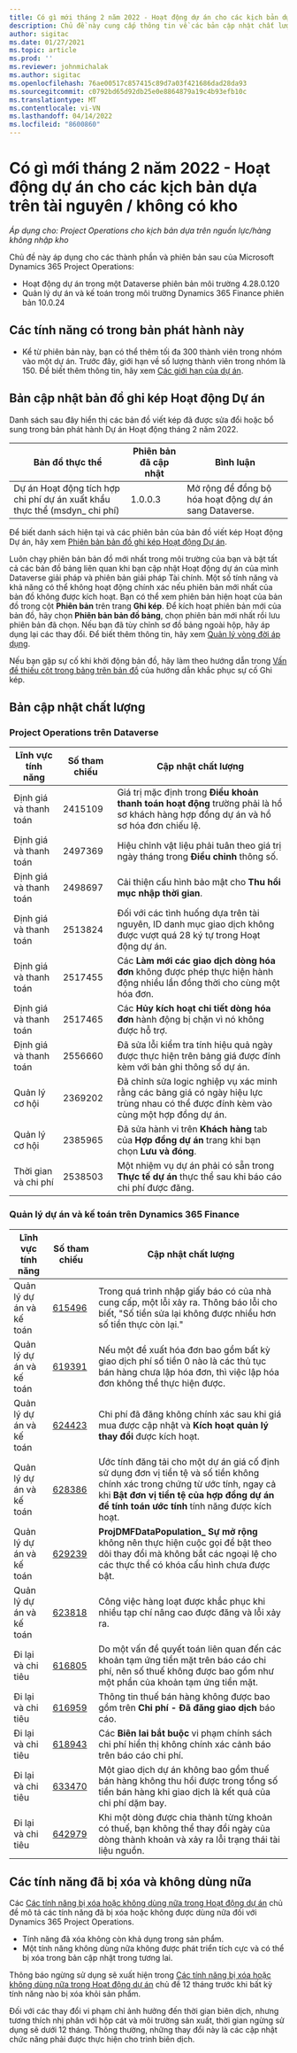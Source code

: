 ```yaml
---
title: Có gì mới tháng 2 năm 2022 - Hoạt động dự án cho các kịch bản dựa trên tài nguyên / không có kho
description: Chủ đề này cung cấp thông tin về các bản cập nhật chất lượng có trong bản phát hành tháng 2 năm 2022 của Hoạt động dự án cho các tình huống dựa trên tài nguyên / không có kho.
author: sigitac
ms.date: 01/27/2021
ms.topic: article
ms.prod: ''
ms.reviewer: johnmichalak
ms.author: sigitac
ms.openlocfilehash: 76ae00517c857415c89d7a03f421686dad28da93
ms.sourcegitcommit: c0792bd65d92db25e0e8864879a19c4b93efb10c
ms.translationtype: MT
ms.contentlocale: vi-VN
ms.lasthandoff: 04/14/2022
ms.locfileid: "8600860"
---
```

# <a name="whats-new-february-2022---project-operations-for-resourcenon-stocked-based-scenarios"></a>Có gì mới tháng 2 năm 2022 - Hoạt động dự án cho các kịch bản dựa trên tài nguyên / không có kho

*Áp dụng cho: Project Operations cho kịch bản dựa trên nguồn lực/hàng không nhập kho*

Chủ đề này áp dụng cho các thành phần và phiên bản sau của Microsoft Dynamics 365 Project Operations:

- Hoạt động dự án trong một Dataverse phiên bản môi trường 4.28.0.120
- Quản lý dự án và kế toán trong môi trường Dynamics 365 Finance phiên bản 10.0.24

## <a name="features-included-in-this-release"></a>Các tính năng có trong bản phát hành này

- Kể từ phiên bản này, bạn có thể thêm tối đa 300 thành viên trong nhóm vào một dự án. Trước đây, giới hạn về số lượng thành viên trong nhóm là 150. Để biết thêm thông tin, hãy xem [Các giới hạn của dự án](../project-management/create-wbs.md#project-limitations).

## <a name="project-operations-dual-write-map-updates"></a>Bản cập nhật bản đồ ghi kép Hoạt động Dự án

Danh sách sau đây hiển thị các bản đồ viết kép đã được sửa đổi hoặc bổ sung trong bản phát hành Dự án Hoạt động tháng 2 năm 2022.

| Bản đồ thực thể | Phiên bản đã cập nhật | Bình luận |
| --- | --- | --- |
| Dự án Hoạt động tích hợp chi phí dự án xuất khẩu thực thể (msdyn\_ chi phí) | 1.0.0.3 | Mở rộng để đồng bộ hóa hoạt động dự án sang Dataverse. |

Để biết danh sách hiện tại và các phiên bản của bản đồ viết kép Hoạt động Dự án, hãy xem [Phiên bản bản đồ ghi kép Hoạt động Dự án](../environment/resource-dual-write-maps.md).

Luôn chạy phiên bản bản đồ mới nhất trong môi trường của bạn và bật tất cả các bản đồ bảng liên quan khi bạn cập nhật Hoạt động dự án của mình Dataverse giải pháp và phiên bản giải pháp Tài chính. Một số tính năng và khả năng có thể không hoạt động chính xác nếu phiên bản mới nhất của bản đồ không được kích hoạt. Bạn có thể xem phiên bản hiện hoạt của bản đồ trong cột **Phiên bản** trên trang **Ghi kép**. Để kích hoạt phiên bản mới của bản đồ, hãy chọn **Phiên bản bản đồ bảng**, chọn phiên bản mới nhất rồi lưu phiên bản đã chọn. Nếu bạn đã tùy chỉnh sơ đồ bảng ngoài hộp, hãy áp dụng lại các thay đổi. Để biết thêm thông tin, hãy xem [Quản lý vòng đời áp dụng](/dynamics365/fin-ops-core/dev-itpro/data-entities/dual-write/app-lifecycle-management).

Nếu bạn gặp sự cố khi khởi động bản đồ, hãy làm theo hướng dẫn trong [Vấn đề thiếu cột trong bảng trên bản đồ](/dynamics365/fin-ops-core/dev-itpro/data-entities/dual-write/dual-write-troubleshooting-finops-upgrades#missing-table-columns-issue-on-maps) của hướng dẫn khắc phục sự cố Ghi kép.

## <a name="quality-updates"></a>Bản cập nhật chất lượng

### <a name="project-operations-on-dataverse"></a>Project Operations trên Dataverse

| Lĩnh vực tính năng | Số tham chiếu | Cập nhật chất lượng |
| --- | --- | --- |
| Định giá và thanh toán | 2415109 | Giá trị mặc định trong **Điều khoản thanh toán hoạt động** trường phải là hồ sơ khách hàng hợp đồng dự án và hồ sơ hóa đơn chiếu lệ. |
| Định giá và thanh toán | 2497369 | Hiệu chỉnh vật liệu phải tuân theo giá trị ngày tháng trong **Điều chỉnh** thông số. |
| Định giá và thanh toán | 2498697 | Cải thiện cấu hình bảo mật cho **Thu hồi mục nhập thời gian**. |
| Định giá và thanh toán | 2513824 | Đối với các tình huống dựa trên tài nguyên, ID danh mục giao dịch không được vượt quá 28 ký tự trong Hoạt động dự án. |
| Định giá và thanh toán | 2517455 | Các **Làm mới các giao dịch dòng hóa đơn** không được phép thực hiện hành động nhiều lần đồng thời cho cùng một hóa đơn. |
| Định giá và thanh toán | 2517465 | Các **Hủy kích hoạt chi tiết dòng hóa đơn** hành động bị chặn vì nó không được hỗ trợ. |
| Định giá và thanh toán | 2556660 | Đã sửa lỗi kiểm tra tính hiệu quả ngày được thực hiện trên bảng giá được đính kèm với bản ghi thông số dự án. |
|   Quản lý cơ hội | 2369202 | Đã chỉnh sửa logic nghiệp vụ xác minh rằng các bảng giá có ngày hiệu lực trùng nhau có thể được đính kèm vào cùng một hợp đồng dự án. |
|   Quản lý cơ hội | 2385965 | Đã sửa hành vi trên **Khách hàng** tab của **Hợp đồng dự án** trang khi bạn chọn **Lưu và đóng**. |
| Thời gian và chi phí | 2538503 | Một nhiệm vụ dự án phải có sẵn trong **Thực tế dự án** thực thể sau khi báo cáo chi phí được đăng. |

### <a name="project-management-and-accounting-on-dynamics-365-finance"></a>Quản lý dự án và kế toán trên Dynamics 365 Finance

| Lĩnh vực tính năng | Số tham chiếu | Cập nhật chất lượng |
| --- | --- | --- |
| Quản lý dự án và kế toán | [615496](https://fix.lcs.dynamics.com/Issue/Details/?bugId=615496) | Trong quá trình nhập giấy báo có của nhà cung cấp, một lỗi xảy ra. Thông báo lỗi cho biết, "Số tiền sửa lại không được nhiều hơn số tiền thực còn lại." |
| Quản lý dự án và kế toán | [619391](https://fix.lcs.dynamics.com/Issue/Details/?bugId=619391) | Nếu một đề xuất hóa đơn bao gồm bất kỳ giao dịch phí số tiền 0 nào là các thủ tục bán hàng chưa lập hóa đơn, thì việc lập hóa đơn không thể thực hiện được. |
| Quản lý dự án và kế toán | [624423](https://fix.lcs.dynamics.com/Issue/Details/?bugId=624423) | Chi phí đã đăng không chính xác sau khi giá mua được cập nhật và **Kích hoạt quản lý thay đổi** được kích hoạt.|
| Quản lý dự án và kế toán | [628386](https://fix.lcs.dynamics.com/Issue/Details/?bugId=628386) | Ước tính đăng tải cho một dự án giá cố định sử dụng đơn vị tiền tệ và số tiền không chính xác trong chứng từ ước tính, ngay cả khi **Bật đơn vị tiền tệ của hợp đồng dự án để tính toán ước tính** tính năng được kích hoạt. |
| Quản lý dự án và kế toán | [629239](https://fix.lcs.dynamics.com/Issue/Details/?bugId=629239) | **ProjDMFDataPopulation\_ Sự mở rộng** không nên thực hiện cuộc gọi để bật theo dõi thay đổi mà không bắt các ngoại lệ cho các thực thể có khóa cấu hình chưa được bật. |
| Quản lý dự án và kế toán | [623818](https://fix.lcs.dynamics.com/Issue/Details/?bugId=623818) | Công việc hàng loạt được khắc phục khi nhiều tạp chí nâng cao được đăng và lỗi xảy ra. |
| Đi lại và chi tiêu | [616805](https://fix.lcs.dynamics.com/Issue/Details/?bugId=616805) | Do một vấn đề quyết toán liên quan đến các khoản tạm ứng tiền mặt trên báo cáo chi phí, nên số thuế không được bao gồm như một phần của khoản tạm ứng tiền mặt. |
| Đi lại và chi tiêu | [616959](https://fix.lcs.dynamics.com/Issue/Details/?bugId=616959) | Thông tin thuế bán hàng không được bao gồm trên **Chi phí - Đã đăng giao dịch** báo cáo. |
| Đi lại và chi tiêu | [618943](https://fix.lcs.dynamics.com/Issue/Details/?bugId=618943) | Các **Biên lai bắt buộc** vi phạm chính sách chi phí hiển thị không chính xác cảnh báo trên báo cáo chi phí. |
| Đi lại và chi tiêu | [633470](https://fix.lcs.dynamics.com/Issue/Details/?bugId=633470) | Một giao dịch dự án không bao gồm thuế bán hàng không thu hồi được trong tổng số tiền bán hàng khi giao dịch là kết quả của chi phí dặm bay. |
| Đi lại và chi tiêu | [642979](https://fix.lcs.dynamics.com/Issue/Details/?bugId=642979) | Khi một dòng được chia thành từng khoản có thuế, bạn không thể thay đổi ngày của dòng thành khoản và xảy ra lỗi trạng thái tài liệu nguồn. |

## <a name="removed-and-deprecated-features"></a>Các tính năng đã bị xóa và không dùng nữa

Các [Các tính năng bị xóa hoặc không dùng nữa trong Hoạt động dự án](removed-depreciated-features-project.md) chủ đề mô tả các tính năng đã bị xóa hoặc không được dùng nữa đối với Dynamics 365 Project Operations.

- Tính năng đã xóa không còn khả dụng trong sản phẩm.
- Một tính năng không dùng nữa không được phát triển tích cực và có thể bị xóa trong bản cập nhật trong tương lai.

Thông báo ngừng sử dụng sẽ xuất hiện trong [Các tính năng bị xóa hoặc không dùng nữa trong Hoạt động dự án](removed-depreciated-features-project.md) chủ đề 12 tháng trước khi bất kỳ tính năng nào bị xóa khỏi sản phẩm.

Đối với các thay đổi vi phạm chỉ ảnh hưởng đến thời gian biên dịch, nhưng tương thích nhị phân với hộp cát và môi trường sản xuất, thời gian ngừng sử dụng sẽ dưới 12 tháng. Thông thường, những thay đổi này là các cập nhật chức năng phải được thực hiện cho trình biên dịch.
